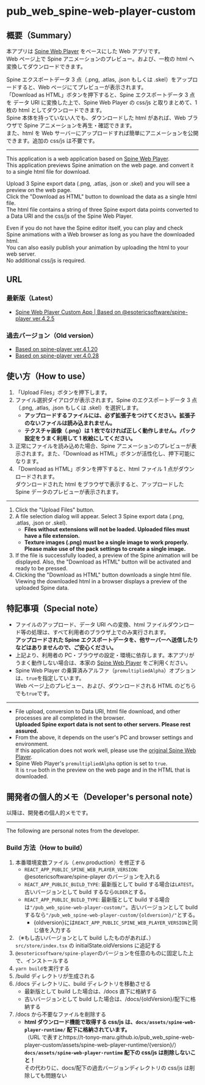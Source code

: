 # pub_web_spine-web-player-custom

## 概要（Summary）

本アプリは [Spine Web Player](http://ja.esotericsoftware.com/spine-player) をベースにした Web アプリです。  
Web ページ上で Spine アニメーションのプレビュー。および、一枚の html へ変換してダウンロードできます。

Spine エクスポートデータ 3 点（.png, .atlas, .json もしくは .skel）をアップロードすると、Web ページにてプレビューが表示されます。  
「Download as HTML」ボタンを押下すると、Spine エクスポートデータ 3 点を データ URI に変換した上で、Spine Web Player の css/js と取りまとめて、1 枚の html としてダウンロードできます。  
Spine 本体を持っていない人でも、ダウンロードした html があれば、Web ブラウザで Spine アニメーションを再生・確認できます。  
また、html を Web サーバーにアップロードすれば簡単にアニメーションを公開できます。追加の css/js は不要です。

---

This application is a web application based on [Spine Web Player](http://ja.esotericsoftware.com/spine-player).  
This application previews Spine animation on the web page. and convert it to a single html file for download.

Upload 3 Spine export data (.png, .atlas, .json or .skel) and you will see a preview on the web page.  
Click the "Download as HTML" button to download the data as a single html file.  
The html file contains a string of three Spine export data points converted to a Data URI and the css/js of the Spine Web Player.

Even if you do not have the Spine editor itself, you can play and check Spine animations with a Web browser as long as you have the downloaded html.  
You can also easily publish your animation by uploading the html to your web server.  
No additional css/js is required.

## URL

### 最新版（Latest）

- [Spine Web Player Custom App | Based on @esotericsoftware/spine-player ver.4.2.5](https://t-tonyo-maru.github.io/pub_web_spine-web-player-custom/)

### 過去バージョン（Old version）

- [Based on spine-player ver.4.1.20](https://t-tonyo-maru.github.io/pub_web_spine-web-player-custom/4.1.20/)
- [Based on spine-player ver.4.0.28](https://t-tonyo-maru.github.io/pub_web_spine-web-player-custom/4.0.28/)

## 使い方（How to use）

1. 「Upload Files」ボタンを押下します。
2. ファイル選択ダイアログが表示されます。Spine のエクスポートデータ 3 点（.png, .atlas, .json もしくは .skel）を選択します。
   - **アップロードするファイルには、必ず拡張子をつけてください。拡張子のないファイルは読み込まれません。**
   - **テクスチャ画像（.png）は 1 枚でなければ正しく動作しません。パック設定をうまく利用して 1 枚絵にしてください。**
3. 正常にファイルを読み込めた場合、Spine アニメーションのプレビューが表示されます。また、「Download as HTML」ボタンが活性化し、押下可能になります。
4. 「Download as HTML」ボタンを押下すると、html ファイル 1 点がダウンロードされます。  
   ダウンロードされた html をブラウザで表示すると、アップロードした Spine データのプレビューが表示されます。

---

1. Click the "Upload Files" button.
2. A file selection dialog will appear. Select 3 Spine export data (.png, .atlas, .json or .skel).
   - **Files without extensions will not be loaded. Uploaded files must have a file extension.**
   - **Texture images (.png) must be a single image to work properly. Please make use of the pack settings to create a single image.**
3. If the file is successfully loaded, a preview of the Spine animation will be displayed. Also, the "Download as HTML" button will be activated and ready to be pressed.
4. Clicking the "Download as HTML" button downloads a single html file.  
   Viewing the downloaded html in a browser displays a preview of the uploaded Spine data.

## 特記事項（Special note）

- ファイルのアップロード、データ URI への変換、html ファイルダウンロード等の処理は、すべて利用者のブラウザ上でのみ実行されます。  
   **アップロードされた Spine エクスポートデータを、他サーバーへ送信したりなどはありませんので、ご安心ください。**
- 上記より、利用者の PC・ブラウザの設定・環境に依存します。本アプリがうまく動作しない場合は、本家の [Spine Web Player](http://ja.esotericsoftware.com/spine-player) をご利用ください。
- Spine Web Player の乗算済みアルファ（`premultipliedAlpha`）オプションは、`true`を指定しています。  
   Web ページ上のプレビュー、および、ダウンロードされる HTML のどちらでも`true`です。

---

- File upload, conversion to Data URI, html file download, and other processes are all completed in the browser.  
   **Uploaded Spine export data is not sent to other servers. Please rest assured.**
- From the above, it depends on the user's PC and browser settings and environment.  
   If this application does not work well, please use the [original Spine Web Player](http://ja.esotericsoftware.com/spine-player).
- Spine Web Player's `premultipliedAlpha` option is set to `true`.  
   It is `true` both in the preview on the web page and in the HTML that is downloaded.

## 開発者の個人的メモ（Developer's personal note）

以降は、開発者の個人的メモです。

---

The following are personal notes from the developer.

### Build 方法（How to build）

1. 本番環境変数ファイル（.env.production）を修正する
   - `REACT_APP_PUBLIC_SPINE_WEB_PLAYER_VERSION`: @esotericsoftware/spine-player のバージョンを入れる
   - `REACT_APP_PUBLIC_BUILD_TYPE`: 最新版として build する場合は`LATEST`。古いバージョンとして build するなら`OLDER`とする。
   - `REACT_APP_PUBLIC_BUILD_TYPE`: 最新版として build する場合は`"/pub_web_spine-web-player-custom/"`。古いバージョンとして build するなら`"/pub_web_spine-web-player-custom/{oldversion}/"`とする。
     - {oldversion}には`REACT_APP_PUBLIC_SPINE_WEB_PLAYER_VERSION`と同じ値を入力する
2. （※もし古いバージョンとして build したものがあれば、）`src/store/index.tsx` の initialState.oldVersions に追記する
3. `@esotericsoftware/spine-player`のバージョンを任意のものに固定した上で、インストールする
4. `yarn build`を実行する
5. /build ディレクトリが生成される
6. /docs ディレクトリに、build ディレクトリを移動させる
   - 最新版として build した場合は、/docs 直下に格納する
   - 古いバージョンとして build した場合は、/docs/{oldVersion}/配下に格納する
7. /docs から不要なファイルを削除する
   - **html ダウンロード機能で取得する css/js は、`docs/assets/spine-web-player-runtime/` 配下に格納されています。**  
      （URL で表すとhttps://t-tonyo-maru.github.io/pub_web_spine-web-player-custom/assets/spine-web-player-runtime/{version}/）  
      **`docs/assets/spine-web-player-runtime` 配下の css/js は削除しないこと！**  
      その代わりに、docs/配下の過去バージョンディレクトリの css/js は削除しても問題ない
